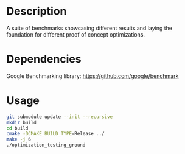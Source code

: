 # Description

A suite of benchmarks showcasing different results and laying the foundation for different proof of concept optimizations.

# Dependencies

Google Benchmarking library: https://github.com/google/benchmark

# Usage
```bash
git submodule update --init --recursive
mkdir build
cd build
cmake -DCMAKE_BUILD_TYPE=Release ../
make -j 6
./optimization_testing_ground
```
